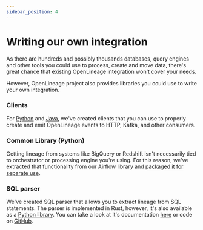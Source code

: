 ```yaml
---
sidebar_position: 4
---
```


# Writing our own integration

As there are hundreds and possibly thousands databases, query engines and other tools you could use to process, create and move data, there's great chance that existing OpenLineage integration won't cover your needs.

However, OpenLineage project also provides libraries you could use to write your own integration. 

### Clients

For [Python](../client/python.md) and [Java](../client/java.md), we've created clients that you can use to properly create and emit OpenLineage events to HTTP, Kafka, and other consumers.

### Common Library (Python)

Getting lineage from systems like BigQuery or Redshift isn't necessarily tied to orchestrator or processing engine you're using. For this reason, we've extracted
that functionality from our Airflow library and [packaged it for separate use](https://pypi.org/project/openlineage-integration-common/). 

### SQL parser

We've created SQL parser that allows you to extract lineage from SQL statements. The parser is implemented in Rust, however, it's also available as a [Python library](https://pypi.org/project/openlineage-sql/).
You can take a look at it's documentation [here](./sql) or code on [GitHub](https://github.com/OpenLineage/OpenLineage/tree/main/integration/sql).